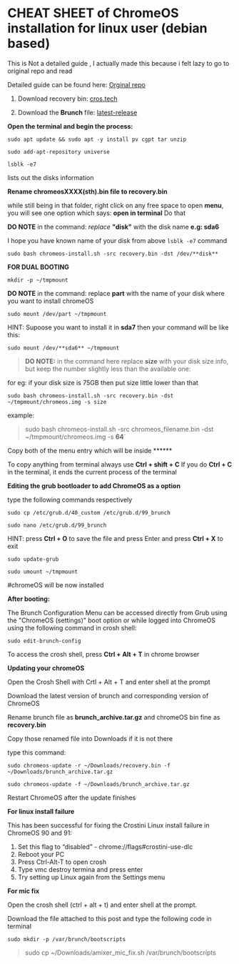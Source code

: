 <h1> CHEAT SHEET of ChromeOS installation for linux user (debian based) </h1>

This is Not a detailed guide , I actually made this because i felt lazy to go to original repo and read

Detailed guide can be found here: [Orginal repo](https://github.com/sebanc/brunch)

1. Download recovery bin: [cros.tech](cros.tech)

2. Download the **Brunch** file: [latest-release](https://github.com/sebanc/brunch/releases/latest)

**Open the terminal and begin the process:**

`sudo apt update && sudo apt -y install pv cgpt tar unzip`

`sudo add-apt-repository universe`

`lsblk -e7`

 lists out the disks information

**Rename chromeosXXXX(sth).bin file to recovery.bin**

while still being in that folder, right click on any free space to open **menu**, you will see one option which says: **open in terminal**
Do that

**DO NOTE** in the command: _replace_ **"disk"** with the disk name **e.g: sda6** 

I hope you have known name of your disk from above `lsblk -e7` command

`sudo bash chromeos-install.sh -src recovery.bin -dst /dev/**disk**`



**FOR DUAL BOOTING**

`mkdir -p ~/tmpmount`

**DO NOTE** in the command: replace **part** with the name of your disk where you want to install chromeOS

`sudo mount /dev/part ~/tmpmount`

HINT: Supoose you want to install it in **sda7** then your command will be like this:

`sudo mount /dev/**sda6** ~/tmpmount`

>**DO NOTE:** in the command here replace **size** with your disk size info, but keep the number slightly less than the available one: 

for eg: if your disk size is 75GB then put size little lower than that

`sudo bash chromeos-install.sh -src recovery.bin -dst ~/tmpmount/chromeos.img -s size`

example:
>sudo bash chromeos-install.sh -src chromeos_filename.bin -dst ~/tmpmount/chromeos.img -s **64**`

Copy both of the menu entry which will be inside ****** 

To copy anything from terminal always use **Ctrl + shift + C**  If you do **Ctrl + C** in the terminal, it ends the current process of the terminal

**Editing the grub bootloader to add ChromeOS as a option**

type the following commands respectively

`sudo cp /etc/grub.d/40_custom /etc/grub.d/99_brunch`

`sudo nano /etc/grub.d/99_brunch`
 
 HINT: press **Ctrl + O** to save the file and press Enter and press **Ctrl + X** to exit
 
`sudo update-grub` 

`sudo umount ~/tmpmount`

#chromeOS will be now installed


**After booting:**

The Brunch Configuration Menu can be accessed directly from Grub using the "ChromeOS (settings)" boot option or while logged into ChromeOS using the following command in crosh shell:

`sudo edit-brunch-config `

To access the crosh shell, press **Ctrl + Alt + T** in chrome browser

**Updating your chromeOS**

Open the Crosh Shell with Crtl + Alt + T and enter shell at the prompt

Download the latest version of brunch and corresponding version of ChromeOS

Rename brunch file as **brunch_archive.tar.gz** and chromeOS bin fine as **recovery.bin**

Copy those renamed file into Downloads if it is not there

type this command:

`sudo chromeos-update -r ~/Downloads/recovery.bin -f ~/Downloads/brunch_archive.tar.gz`

`sudo chromeos-update -f ~/Downloads/brunch_archive.tar.gz`

Restart ChromeOS after the update finishes

**For linux install failure**

This has been successful for fixing the Crostini Linux install failure in ChromeOS 90 and 91:

1. Set this flag to “disabled” - chrome://flags#crostini-use-dlc
2. Reboot your PC
3. Press Ctrl-Alt-T to open crosh
4. Type vmc destroy termina and press enter
5. Try setting up Linux again from the Settings menu

**For mic fix**

Open the crosh shell (ctrl + alt + t) and enter shell at the prompt.

Download the file attached to this post and type the following code in terminal

`sudo mkdir -p /var/brunch/bootscripts`

>sudo cp ~/Downloads/amixer_mic_fix.sh /var/brunch/bootscripts

